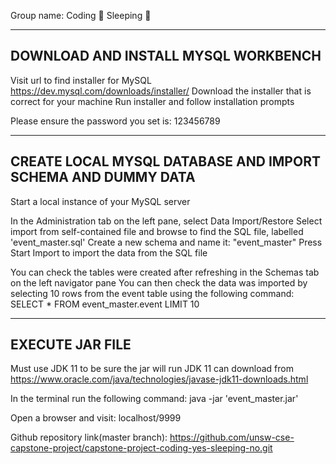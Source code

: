 Group name: Coding 🙋 Sleeping 🙅

--------------------------------------------------------------------------
DOWNLOAD AND INSTALL MYSQL WORKBENCH
--------------------------------------------------------------------------

Visit url to find installer for MySQL	https://dev.mysql.com/downloads/installer/
Download the installer that is correct for your machine
Run installer and follow installation prompts

Please ensure the password you set is: 123456789

--------------------------------------------------------------------------
CREATE LOCAL MYSQL DATABASE AND IMPORT SCHEMA AND DUMMY DATA
--------------------------------------------------------------------------

Start a local instance of your MySQL server

In the Administration tab on the left pane, select Data Import/Restore
Select import from self-contained file and browse to find the SQL file, labelled 'event_master.sql'
Create a new schema and name it: "event_master"
Press Start Import to import the data from the SQL file

You can check the tables were created after refreshing in the Schemas tab on the left navigator pane
You can then check the data was imported by selecting 10 rows from the event table using the following command:
SELECT * FROM event_master.event LIMIT 10

--------------------------------------------------------------------------
EXECUTE JAR FILE
--------------------------------------------------------------------------

Must use JDK 11 to be sure the jar will run
JDK 11 can download from https://www.oracle.com/java/technologies/javase-jdk11-downloads.html

In the terminal run the following command:
java -jar 'event_master.jar'

Open a browser and visit:
localhost/9999

Github repository link(master branch): https://github.com/unsw-cse-capstone-project/capstone-project-coding-yes-sleeping-no.git 
